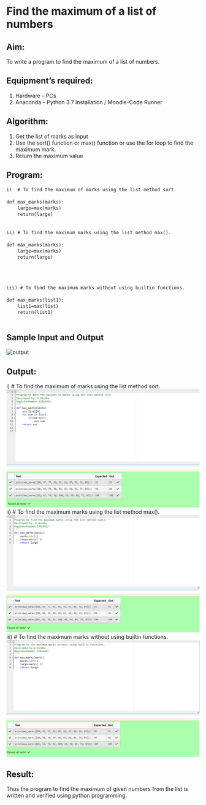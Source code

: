 # Find the maximum of a list of numbers
## Aim:
To write a program to find the maximum of a list of numbers.
## Equipment’s required:
1.	Hardware – PCs
2.	Anaconda – Python 3.7 Installation / Moodle-Code Runner
## Algorithm:
1.	Get the list of marks as input
2.	Use the sort() function or max() function or use the for loop to find the maximum mark.
3.	Return the maximum value
## Program:
```
i)	# To find the maximum of marks using the list method sort.

def max_marks(marks):
    large=max(marks)
    return(large)


ii)	# To find the maximum marks using the list method max().

def max_marks(marks):
    large=max(marks)
    return(large)




iii) # To find the maximum marks without using builtin functions.

def max_marks(list1):
    list1=max(list)
    return(list1)


```
## Sample Input and Output
![output](./img/max_marks1.jpg) 

## Output:
i)	# To find the maximum of marks using the list method sort.
![output](./maximum1.png)
ii)	# To find the maximum marks using the list method max().
![output](./maximum2.png)
iii) # To find the maximum marks without using builtin functions.
![output](./maximum3.png)



## Result:

Thus the program to find the maximum of given numbers from the list is written and verified using python programming.
